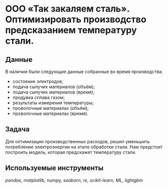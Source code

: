 # ООО «Так закаляем сталь». Оптимизировать производство предсказанием температуру стали.
## Данные

В наличии были следующие данные собранные во время производства:
- состояние электродов;  
- подача сыпучих материалов (объём);  
- подача сыпучих материалов (время);  
- продувка сплава газом;  
- результаты измерения температуры;  
- проволочные материалах (объём);  
- проволочные материалах (время). 

## Задача

Для оптимизации производственных расходов, решил уменьшить потребление электроэнергии на этапе обработки стали. Нам предстоит построить модель, которая предскажет температуру стали.

## Используемые инструменты
*pandas, matplotlib, numpy, seaborn, re, scikit-learn, ML, lightgbm*
